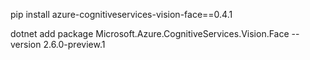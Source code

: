 

pip install azure-cognitiveservices-vision-face==0.4.1

dotnet add package Microsoft.Azure.CognitiveServices.Vision.Face --version 2.6.0-preview.1